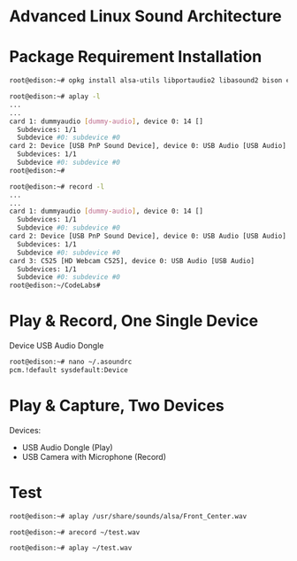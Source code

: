 # Advanced Linux Sound Architecture

# Package Requirement Installation

```sh
root@edison:~# opkg install alsa-utils libportaudio2 libasound2 bison espeak alsa-lib-dev alsa-utils-dev alsa-dev python-numpy
```

```sh
root@edison:~# aplay -l
...
...
card 1: dummyaudio [dummy-audio], device 0: 14 []
  Subdevices: 1/1
  Subdevice #0: subdevice #0
card 2: Device [USB PnP Sound Device], device 0: USB Audio [USB Audio]
  Subdevices: 1/1
  Subdevice #0: subdevice #0
root@edison:~# 
```

```sh
root@edison:~# record -l
...
...
card 1: dummyaudio [dummy-audio], device 0: 14 []
  Subdevices: 1/1
  Subdevice #0: subdevice #0
card 2: Device [USB PnP Sound Device], device 0: USB Audio [USB Audio]
  Subdevices: 1/1
  Subdevice #0: subdevice #0
card 3: C525 [HD Webcam C525], device 0: USB Audio [USB Audio]
  Subdevices: 1/1
  Subdevice #0: subdevice #0
root@edison:~/CodeLabs# 
```

# Play & Record, One Single Device

Device USB Audio Dongle

```sh
root@edison:~# nano ~/.asoundrc
pcm.!default sysdefault:Device
```

# Play & Capture, Two Devices

Devices:

- USB Audio Dongle (Play)
- USB Camera with Microphone (Record)

# Test

```sh
root@edison:~# aplay /usr/share/sounds/alsa/Front_Center.wav
```

```sh
root@edison:~# arecord ~/test.wav
```

```sh
root@edison:~# aplay ~/test.wav
```



